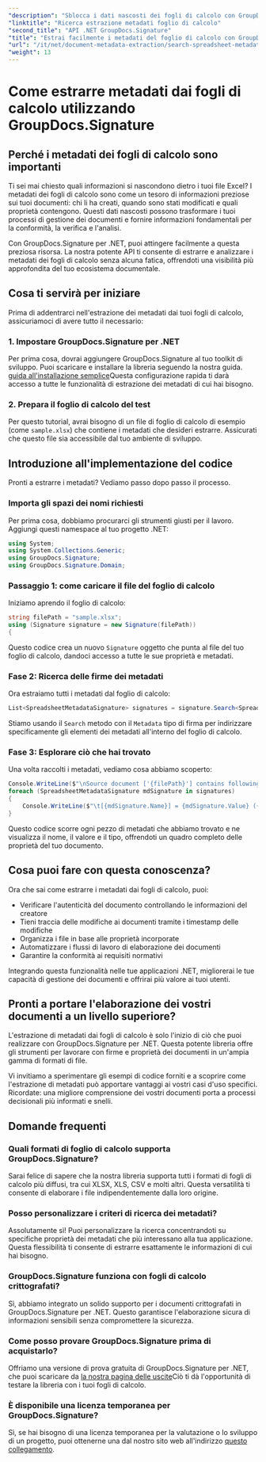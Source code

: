 ```yaml
---
"description": "Sblocca i dati nascosti dei fogli di calcolo con GroupDocs.Signature per .NET. Estrai i metadati senza sforzo per migliorare la gestione dei documenti e il processo decisionale."
"linktitle": "Ricerca estrazione metadati foglio di calcolo"
"second_title": "API .NET GroupDocs.Signature"
"title": "Estrai facilmente i metadati del foglio di calcolo con GroupDocs.Signature"
"url": "/it/net/document-metadata-extraction/search-spreadsheet-metadata-extraction/"
"weight": 13
---
```


# Come estrarre metadati dai fogli di calcolo utilizzando GroupDocs.Signature

## Perché i metadati dei fogli di calcolo sono importanti

Ti sei mai chiesto quali informazioni si nascondono dietro i tuoi file Excel? I metadati dei fogli di calcolo sono come un tesoro di informazioni preziose sui tuoi documenti: chi li ha creati, quando sono stati modificati e quali proprietà contengono. Questi dati nascosti possono trasformare i tuoi processi di gestione dei documenti e fornire informazioni fondamentali per la conformità, la verifica e l'analisi.

Con GroupDocs.Signature per .NET, puoi attingere facilmente a questa preziosa risorsa. La nostra potente API ti consente di estrarre e analizzare i metadati dei fogli di calcolo senza alcuna fatica, offrendoti una visibilità più approfondita del tuo ecosistema documentale.

## Cosa ti servirà per iniziare

Prima di addentrarci nell'estrazione dei metadati dai tuoi fogli di calcolo, assicuriamoci di avere tutto il necessario:

### 1. Impostare GroupDocs.Signature per .NET

Per prima cosa, dovrai aggiungere GroupDocs.Signature al tuo toolkit di sviluppo. Puoi scaricare e installare la libreria seguendo la nostra guida. [guida all'installazione semplice](https://tutorials.groupdocs.com/signature/net/)Questa configurazione rapida ti darà accesso a tutte le funzionalità di estrazione dei metadati di cui hai bisogno.

### 2. Prepara il foglio di calcolo del test

Per questo tutorial, avrai bisogno di un file di foglio di calcolo di esempio (come `sample.xlsx`) che contiene i metadati che desideri estrarre. Assicurati che questo file sia accessibile dal tuo ambiente di sviluppo.

## Introduzione all'implementazione del codice

Pronti a estrarre i metadati? Vediamo passo dopo passo il processo.

### Importa gli spazi dei nomi richiesti

Per prima cosa, dobbiamo procurarci gli strumenti giusti per il lavoro. Aggiungi questi namespace al tuo progetto .NET:

```csharp
using System;
using System.Collections.Generic;
using GroupDocs.Signature;
using GroupDocs.Signature.Domain;
```

### Passaggio 1: come caricare il file del foglio di calcolo

Iniziamo aprendo il foglio di calcolo:

```csharp
string filePath = "sample.xlsx";
using (Signature signature = new Signature(filePath))
{
```

Questo codice crea un nuovo `Signature` oggetto che punta al file del tuo foglio di calcolo, dandoci accesso a tutte le sue proprietà e metadati.

### Fase 2: Ricerca delle firme dei metadati

Ora estraiamo tutti i metadati dal foglio di calcolo:

```csharp
List<SpreadsheetMetadataSignature> signatures = signature.Search<SpreadsheetMetadataSignature>(SignatureType.Metadata);
```

Stiamo usando il `Search` metodo con il `Metadata` tipo di firma per indirizzare specificamente gli elementi dei metadati all'interno del foglio di calcolo.

### Fase 3: Esplorare ciò che hai trovato

Una volta raccolti i metadati, vediamo cosa abbiamo scoperto:

```csharp
Console.WriteLine($"\nSource document ['{filePath}'] contains following signatures.");
foreach (SpreadsheetMetadataSignature mdSignature in signatures)
{
    Console.WriteLine($"\t[{mdSignature.Name}] = {mdSignature.Value} ({mdSignature.Type})");
}
```

Questo codice scorre ogni pezzo di metadati che abbiamo trovato e ne visualizza il nome, il valore e il tipo, offrendoti un quadro completo delle proprietà del tuo documento.

## Cosa puoi fare con questa conoscenza?

Ora che sai come estrarre i metadati dai fogli di calcolo, puoi:

- Verificare l'autenticità del documento controllando le informazioni del creatore
- Tieni traccia delle modifiche ai documenti tramite i timestamp delle modifiche
- Organizza i file in base alle proprietà incorporate
- Automatizzare i flussi di lavoro di elaborazione dei documenti
- Garantire la conformità ai requisiti normativi

Integrando questa funzionalità nelle tue applicazioni .NET, migliorerai le tue capacità di gestione dei documenti e offrirai più valore ai tuoi utenti.

## Pronti a portare l'elaborazione dei vostri documenti a un livello superiore?

L'estrazione di metadati dai fogli di calcolo è solo l'inizio di ciò che puoi realizzare con GroupDocs.Signature per .NET. Questa potente libreria offre gli strumenti per lavorare con firme e proprietà dei documenti in un'ampia gamma di formati di file.

Vi invitiamo a sperimentare gli esempi di codice forniti e a scoprire come l'estrazione di metadati può apportare vantaggi ai vostri casi d'uso specifici. Ricordate: una migliore comprensione dei vostri documenti porta a processi decisionali più informati e snelli.

## Domande frequenti

### Quali formati di foglio di calcolo supporta GroupDocs.Signature?

Sarai felice di sapere che la nostra libreria supporta tutti i formati di fogli di calcolo più diffusi, tra cui XLSX, XLS, CSV e molti altri. Questa versatilità ti consente di elaborare i file indipendentemente dalla loro origine.

### Posso personalizzare i criteri di ricerca dei metadati?

Assolutamente sì! Puoi personalizzare la ricerca concentrandoti su specifiche proprietà dei metadati che più interessano alla tua applicazione. Questa flessibilità ti consente di estrarre esattamente le informazioni di cui hai bisogno.

### GroupDocs.Signature funziona con fogli di calcolo crittografati?

Sì, abbiamo integrato un solido supporto per i documenti crittografati in GroupDocs.Signature per .NET. Questo garantisce l'elaborazione sicura di informazioni sensibili senza compromettere la sicurezza.

### Come posso provare GroupDocs.Signature prima di acquistarlo?

Offriamo una versione di prova gratuita di GroupDocs.Signature per .NET, che puoi scaricare da [la nostra pagina delle uscite](https://releases.groupdocs.com/)Ciò ti dà l'opportunità di testare la libreria con i tuoi fogli di calcolo.

### È disponibile una licenza temporanea per GroupDocs.Signature?

Sì, se hai bisogno di una licenza temporanea per la valutazione o lo sviluppo di un progetto, puoi ottenerne una dal nostro sito web all'indirizzo [questo collegamento](https://purchase.groupdocs.com/temporary-license/).
